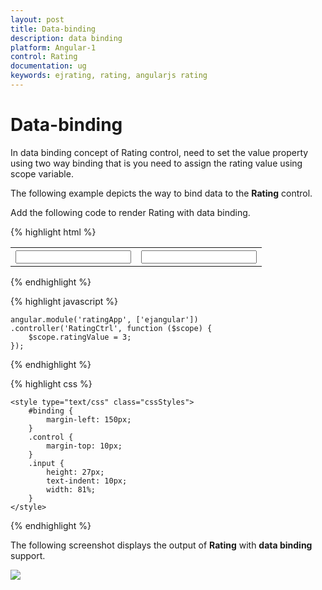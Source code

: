 ```yaml
---
layout: post
title: Data-binding
description: data binding
platform: Angular-1
control: Rating
documentation: ug
keywords: ejrating, rating, angularjs rating 
---
```


# Data-binding

In data binding concept of Rating control, need to set the value property using two way binding that is you need to assign the rating value using scope variable.

The following example depicts the way to bind data to the **Rating** control.

Add the following code to render Rating with data binding.

{% highlight html %}

<body ng-controller="RatingCtrl">
    <table>
        <th>
            <div id="control">
                <input id="apiRating" type="text" class="rating" ej-rating e-value="ratingValue">
            </div>
        </th>
        <th>
            <div id="binding">
                <input type="text" class="input ejinputtext" name="rating" value="" ng-model="ratingValue" />
            </div>
        </th>
    </table>
</body>

{% endhighlight %}

{% highlight javascript %}

    angular.module('ratingApp', ['ejangular'])
    .controller('RatingCtrl', function ($scope) {
        $scope.ratingValue = 3;
    });

{% endhighlight %}

{% highlight css %}

    <style type="text/css" class="cssStyles">
        #binding {
            margin-left: 150px;
        }
        .control {
            margin-top: 10px;
        }
        .input {
            height: 27px;
            text-indent: 10px;
            width: 81%;
        }
    </style>

{% endhighlight %}

The following screenshot displays the output of **Rating** with **data binding** support.

![](/js/Rating/Data-binding_images/Data-binding_img1.png) 

